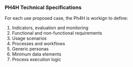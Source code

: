 
### PH4H Technical Specifications

For each use proposed case, the Ph4H is workign to define:

1. Indicators, evaluation and monitoring
2. Functional and non-functional requirements
3. Usage scenarios
4. Processes and workflows
5. Generic personas
6. Minimum data elements
7. Process execution logic

